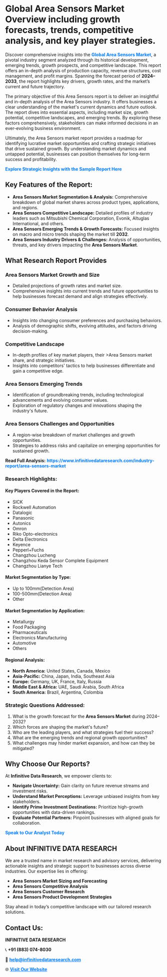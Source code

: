 <h1>Global Area Sensors Market Overview including growth forecasts, trends, competitive analysis, and key player strategies.</h1>
<p>
Discover comprehensive insights into the 
<a href="https://www.infinitivedataresearch.com/industry-report/area-sensors-market" rel="dofollow" style="color: #007BFF; text-decoration: none;"><strong>Global Area Sensors Market</strong></a>, a pivotal industry segment analyzed through its historical development, emerging trends, growth prospects, and competitive landscape. This report offers an in-depth analysis of production capacity, revenue structures, cost management, and profit margins. Spanning the forecast period of <strong>2024–2033</strong>, the report highlights key drivers, growth rates, and the market’s current and future trajectory.
</p>
<p>
The primary objective of this Area Sensors report is to deliver an insightful and in-depth analysis of the Area Sensors industry. It offers businesses a clear understanding of the market's current dynamics and future outlook. The report dives into essential aspects, including market size, growth potential, competitive landscapes, and emerging trends. By exploring these factors comprehensively, stakeholders can make informed decisions in an ever-evolving business environment.
</p>
<p>
Ultimately, the Area Sensors market report provides a roadmap for identifying lucrative market opportunities and crafting strategic initiatives that drive sustained growth. By understanding market dynamics and untapped potential, businesses can position themselves for long-term success and profitability.
</p>
<p>
<a href="https://www.infinitivedataresearch.com/request-sample/reportId=107063" style="color: #007BFF; text-decoration: none;"><strong>Explore Strategic Insights with the Sample Report Here</strong></a>
</p>

<h2>Key Features of the Report:</h2>
<ul>
<li><strong>Area Sensors Market Segmentation & Analysis:</strong> Comprehensive breakdown of global market shares across product types, applications, and regions.</li>
<li><strong>Area Sensors Competitive Landscape:</strong> Detailed profiles of industry leaders such as Mitsubishi Chemical Corporation, Evonik, Altuglas International, and others.</li>
<li><strong>Area Sensors Emerging Trends & Growth Forecasts:</strong> Focused insights on macro and micro trends shaping the market till <strong>2032</strong>.</li>
<li><strong>Area Sensors Industry Drivers & Challenges:</strong> Analysis of opportunities, threats, and key drivers impacting the <strong>Area Sensors Market</strong>.</li>
</ul>

<h2>What Research Report Provides</h2>
<h3>Area Sensors Market Growth and Size</h3>
<ul>
<li>Detailed projections of growth rates and market size.</li>
<li>Comprehensive insights into current trends and future opportunities to help businesses forecast demand and align strategies effectively.</li>
</ul>

<h3>Consumer Behavior Analysis</h3>
<ul>
<li>Insights into changing consumer preferences and purchasing behaviors.</li>
<li>Analysis of demographic shifts, evolving attitudes, and factors driving decision-making.</li>
</ul>

<h3>Competitive Landscape</h3>
<ul>
<li>In-depth profiles of key market players, their >Area Sensors market share, and strategic initiatives.</li>
<li>Insights into competitors' tactics to help businesses differentiate and gain a competitive edge.</li>
</ul>

<h3>Area Sensors Emerging Trends</h3>
<ul>
<li>Identification of groundbreaking trends, including technological advancements and evolving consumer values.</li>
<li>Exploration of regulatory changes and innovations shaping the industry's future.</li>
</ul>

<h3>Area Sensors Challenges and Opportunities</h3>
<ul>
<li>A region-wise breakdown of market challenges and growth opportunities.</li>
<li>Strategies to address risks and capitalize on emerging opportunities for sustained growth.</li>
</ul>
<p><strong>Read Full Analysis:</strong> <a href="https://www.infinitivedataresearch.com/industry-report/area-sensors-market" rel="dofollow" style="color: #007BFF; text-decoration: none;"><strong>https://www.infinitivedataresearch.com/industry-report/area-sensors-market</strong></a></p>
<h3>Research Highlights:</h3>
<h4>Key Players Covered in the Report:</h4>
<ul><li>SICK</li><li>Rockwell Automation</li><li>Datalogic</li><li>Panasonic</li><li>Autonics</li><li>Omron</li><li>Riko Opto-electronics</li><li>Delta Electronics</li><li>Keyence</li><li>Pepperl+Fuchs</li><li>Changzhou Lucheng</li><li>Changzhou Keda Sensor Complete Equipment</li><li>Changzhou Lianye Tech</li></ul>
<h4>Market Segmentation by Type:</h4>
<ul><li>Up to 100mm(Detection Area)</li><li>100-500mm(Detection Area)</li><li>Other</li></ul>
<h4>Market Segmentation by Application:</h4>
<ul><li>Metallurgy</li><li>Food Packaging</li><li>Pharmaceuticals</li><li>Electronics Manufacturing</li><li>Automotive</li><li>Others</li></ul>

<h4>Regional Analysis:</h4>
<ul>
<li><strong>North America:</strong> United States, Canada, Mexico</li>
<li><strong>Asia-Pacific:</strong> China, Japan, India, Southeast Asia</li>
<li><strong>Europe:</strong> Germany, UK, France, Italy, Russia</li>
<li><strong>Middle East & Africa:</strong> UAE, Saudi Arabia, South Africa</li>
<li><strong>South America:</strong> Brazil, Argentina, Colombia</li>
</ul>

<h3>Strategic Questions Addressed:</h3>
<ol>
<li>What is the growth forecast for the <strong>Area Sensors Market</strong> during 2024–2032?</li>
<li>Which forces are shaping the market's future?</li>
<li>Who are the leading players, and what strategies fuel their success?</li>
<li>What are the emerging trends and regional growth opportunities?</li>
<li>What challenges may hinder market expansion, and how can they be mitigated?</li>
</ol>

<h2>Why Choose Our Reports?</h2>
<p>At <strong>Infinitive Data Research</strong>, we empower clients to:</p>
<ul>
<li><strong>Navigate Uncertainty:</strong> Gain clarity on future revenue streams and investment risks.</li>
<li><strong>Understand Market Perceptions:</strong> Leverage unbiased insights from key stakeholders.</li>
<li><strong>Identify Prime Investment Destinations:</strong> Prioritize high-growth opportunities with data-driven rankings.</li>
<li><strong>Evaluate Potential Partners:</strong> Pinpoint businesses with aligned goals for collaboration.</li>
</ul>
<p><a href="https://www.infinitivedataresearch.com/industry-report/area-sensors-market" rel="dofollow" style="color: #007BFF; text-decoration: none;"><strong>Speak to Our Analyst Today</strong></a></p>

<h2>About INFINITIVE DATA RESEARCH</h2>
<p>We are a trusted name in market research and advisory services, delivering actionable insights and strategic support to businesses across diverse industries. Our expertise lies in offering:</p>
<ul>
<li><strong>Area Sensors Market Sizing and Forecasting</strong></li>
<li><strong>Area Sensors Competitive Analysis</strong></li>
<li><strong>Area Sensors Customer Research</strong></li>
<li><strong>Area Sensors Product Development Strategies</strong></li>
</ul>
<p>Stay ahead in today’s competitive landscape with our tailored research solutions.</p>

<h2>Contact Us:</h2>
<p><strong>INFINITIVE DATA RESEARCH</strong></p>
<p>📞 <strong>+91 (883) 074-8030</strong></p>
<p>📧 <strong><a href="mailto:help@infinitivedataresearch.com" style="color: #007BFF;">help@infinitivedataresearch.com</a></strong></p>
<p>🌐 <strong><a href="https://www.infinitivedataresearch.com" rel="dofollow" style="color: #007BFF;">Visit Our Website</a></strong></p>